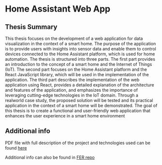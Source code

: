 # Home Assistant Web App


## Thesis Summary
This thesis focuses on the development of a web application for data visualization in the
context of a smart home. The purpose of the application is to provide users with insights
into sensor data and enable them to control devices connected to the Home Assistant
platform, which is used for home automation. The thesis is structured into three parts. The
first part provides an introduction to the concept of a smart home and the Internet of
Things (IoT). The second part focuses on the Home Assistant platform and the React
JavaScript library, which will be used in the implementation of the application. The third
part describes the implementation of the web application using React, provides a detailed
explanation of the architecture and features of the application, and emphasizes the
importance of leveraging cutting-edge technologies in the IoT domain. Through a realworld case study, the proposed solution will be tested and its practical application in the
context of a smart home will be demonstrated. The goal of this thesis is to create a
functional and user-friendly web application that enhances the user experience in a smart
home environment


## Additional info

PDF file with full description of the project and technologies used can be found [here](https://github.com/LazaCoder/homeAssistantProject/blob/main/docs/ThesisFinalVersion.pdf)

Additional info can also be found in [FER repo](https://repozitorij.fer.unizg.hr/islandora/object/fer:11371)

